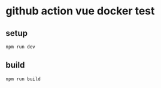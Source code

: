 # github action vue docker test

## setup

```shell
npm run dev
```

## build

```shell
npm run build
```
